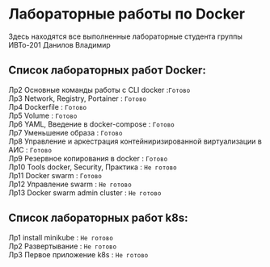 # Лабораторные работы по Docker
Здесь находятся все выполненные лабораторные студента группы ИВТо-201 
Данилов Владимир

## Список лабораторных работ Docker:   
Лр2 Основные команды работы с CLI docker :`Готово`     
Лр3 Network, Registry, Portainer : `Готово`    
Лр4 Dockerfile : `Готово`     
Лр5 Volume : `Готово`    
Лр6 YAML, Введение в docker-compose : `Готово`    
Лр7 Уменьшение образа : `Готово`    
Лр8 Управление и аркестрация контейниризированной виртуализации в АИС : `Готово`    
Лр9 Резервное копирования в docker : `Готово`    
Лр10 Tools docker, Security, Практика : `Не готово`    
Лр11 Docker swarm : `Готово`    
Лр12 Управление swarm : `Не готово`    
Лр13 Docker swarm admin cluster : `Не готово`    
       
## Список лабораторных работ k8s:    
Лр1 install minikube : `Не готово`    
Лр2 Развертывание : `Не готово`   
Лр3  Первое приложение k8s : `Не готово`   
